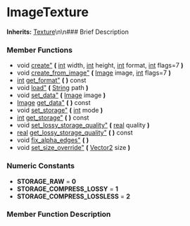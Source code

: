 #  ImageTexture  
**Inherits:** [Texture](class_texture)\\n\\n###  Brief Description  

###  Member Functions 
  * void [create"](#create) **(** [int](class_int) width, [int](class_int) height, [int](class_int) format, [int](class_int) flags=7  **)**
  * void [create_from_image"](#create_from_image) **(** [Image](class_image) image, [int](class_int) flags=7  **)**
  * [int](class_int) [get_format"](#get_format) **(** **)** const
  * void [load"](#load) **(** [String](class_string) path  **)**
  * void [set_data"](#set_data) **(** [Image](class_image) image  **)**
  * [Image](class_image) [get_data"](#get_data) **(** **)** const
  * void [set_storage"](#set_storage) **(** [int](class_int) mode  **)**
  * [int](class_int) [get_storage"](#get_storage) **(** **)** const
  * void [set_lossy_storage_quality"](#set_lossy_storage_quality) **(** [real](class_real) quality  **)**
  * [real](class_real) [get_lossy_storage_quality"](#get_lossy_storage_quality) **(** **)** const
  * void [fix_alpha_edges"](#fix_alpha_edges) **(** **)**
  * void [set_size_override"](#set_size_override) **(** [Vector2](class_vector2) size  **)**
###  Numeric Constants  
  * **STORAGE_RAW** = **0**
  * **STORAGE_COMPRESS_LOSSY** = **1**
  * **STORAGE_COMPRESS_LOSSLESS** = **2**
###  Member Function Description  
